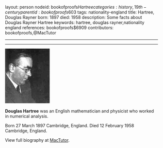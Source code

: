 layout: person
nodeid: bookofproofs$Hartree
categories: history,19th-century
parentid: bookofproofs$603
tags: nationality-england
title: Hartree, Douglas Rayner
born: 1897
died: 1958
description: Some facts about Douglas Rayner Hartree
keywords: hartree, douglas rayner,nationality england
references: bookofproofs$6909
contributors: bookofproofs,@MacTutor

---


---

![Hartree.jpg](https://github.com/bookofproofs/bookofproofs.github.io/blob/main/_sources/_assets/images/portraits/Hartree.jpg?raw=true)

**Douglas Hartree** was an English mathematician and physicist who worked in numerical analysis.

Born 27 March 1897 Cambridge, England. Died 12 February 1958 Cambridge, England.


View full biography at [MacTutor](https://mathshistory.st-andrews.ac.uk/Biographies/Hartree/).